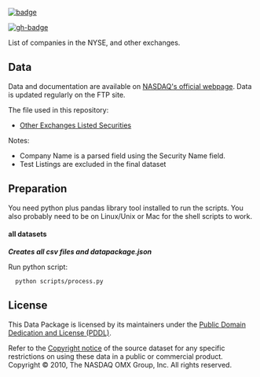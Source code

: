 <a href="https://datahub.io/core/nyse-other-listings"><img src="https://badgen.net/badge/icon/View%20on%20datahub.io/orange?icon=https://datahub.io/datahub-cube-badge-icon.svg&label&scale=1.25)" alt="badge" /></a>

<a className="gh-badge" href="https://datahub.io/core/nyse-other-listings"><img src="https://badgen.net/badge/icon/View%20on%20datahub.io/orange?icon=https://datahub.io/datahub-cube-badge-icon.svg&label&scale=1.25)" alt="gh-badge" /></a>

List of companies in the NYSE, and other exchanges.

## Data

Data and documentation are available on [NASDAQ's official webpage](http://www.nasdaqtrader.com/trader.aspx?id=symboldirdefs). Data is updated regularly on the FTP site.

The file used in this repository:
* [Other Exchanges Listed Securities](ftp://ftp.nasdaqtrader.com/symboldirectory/otherlisted.txt)

Notes:

* Company Name is a parsed field using the Security Name field.
* Test Listings are excluded in the final dataset

## Preparation

You need python plus pandas library tool installed to run the
scripts. You also probably need to be on Linux/Unix or Mac for the shell
scripts to work.


#### all datasets

***Creates all csv files and datapackage.json***

Run python script:

      python scripts/process.py


## License

This Data Package is licensed by its maintainers under the [Public Domain Dedication and License (PDDL)](http://opendatacommons.org/licenses/pddl/1.0/).

Refer to the [Copyright notice](http://www.nasdaqtrader.com/Trader.aspx?id=CopyDisclaimMain) of the source dataset for any specific restrictions on using these data in a public or commercial product. Copyright © 2010, The NASDAQ OMX Group, Inc. All rights reserved.

